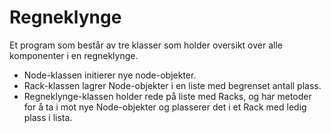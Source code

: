 # Regneklynge
Et program som består av tre klasser som holder oversikt over alle komponenter i en regneklynge. 

- Node-klassen initierer nye node-objekter.
- Rack-klassen lagrer Node-objekter i en liste med begrenset antall plass.
- Regneklynge-klassen holder rede på liste med Racks, og har metoder for å ta i mot nye Node-objekter og plasserer det i et Rack med ledig plass i lista. 
